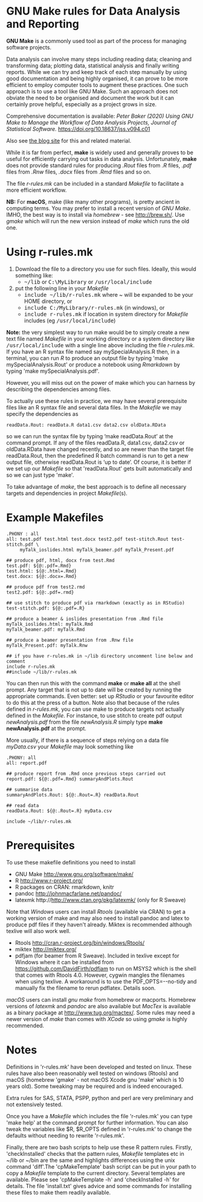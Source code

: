 GNU Make rules for Data Analysis and Reporting
=============

**GNU Make** is a commonly used tool as part of the process for
  managing software projects.

Data analysis can involve many steps including reading data; cleaning
and transforming data; plotting data, statistical analysis and finally
writing reports. While we can try and keep track of each step manually
by using good documentation and being highly organised, it can prove
to be more efficient to employ computer tools to augment these
practices. One such approach is to use a tool like GNU Make. Such an
approach does not obviate the need to be organised and document the
work but it can certainly prove helpful, especially as a project grows
in size.

Comprehensive documentation is available: *Peter Baker (2020) Using GNU Make to Manage the Workflow of Data Analysis Projects, Journal of Statistical Software.* https://doi.org/10.18637/jss.v094.c01

Also see [the blog site](http://www.petebaker.id.au "Peter Baker's outback R blog") for this and related material.

While it is far from perfect, **make** is widely used and generally
proves to be useful for efficiently carrying out tasks in data
analysis.  Unfortunately, **make** does not provide standard rules for
producing *.Rout* files from *.R* files, *.pdf* files from *.Rnw*
files, *.docx* files from *.Rmd* files and so on.

The file *r-rules.mk* can be included in a standard *Makefile* to
facilitate a more efficient workflow.

**NB:** For **macOS**, make (like many other programs), is pretty
ancient in computing terms. You may prefer to install a recent version
of *GNU Make*. IMHO, the best way is to install via *homebrew* - see
http://brew.sh/. Use *gmake* which will run the new version instead of
*make* which runs the old one.

Using r-rules.mk
============

1. Download the file to a directory you use for such files. Ideally,
   this would something like:
   - <kbd>~/lib</kbd> or <kbd>C:\MyLibrary</kbd> or <kbd>/usr/local/include</kbd>
2. put the following line in your *Makefile*
   - <kbd>include ~/lib/r-rules.mk</kbd> where ~ will be expanded to be your HOME directory, or
   - <kbd>include C:/MyLibrary/r-rules.mk</kbd> (in windows), or
   - <kbd>include r-rules.mk</kbd> if location in system directory for *Makefile* includes (eg <kbd>/usr/local/include</kbd>)

**Note:** the very simplest way to run make would be to simply create
a new text file named *Makefile* in your working directory or a system directory like <kbd>/usr/local/include</kbd> with a
single line above including the file *r-rules.mk*. If you have an R
syntax file named say mySpecialAnalysis.R then, in a terminal, you can
run *R* to produce an output file by typing 'make
mySpecialAnalysis.Rout' or produce a notebook using *Rmarkdown* by
typing 'make mySpecialAnalysis.pdf'.

However, you will miss out on the power of make which you can harness by describing the dependencies among files.

To actually use these rules in practice, we may have several prerequisite files like an R syntax file and several data files. In the *Makefile* we may specify the dependencies as

```make
readData.Rout: readData.R data1.csv data2.csv oldData.RData
```

so we can run the syntax file by typing ‘make readData.Rout’ at the command prompt. If any of the files readData.R, data1.csv, data2.csv or oldData.RData have changed recently, and so are newer than the target file readData.Rout, then the predefined R batch command is run to get a new output file, otherwise readData.Rout is ‘up to date’. Of course, it is better if we set up our *Makefile* so that 'readData.Rout' gets built automatically and so we can just type 'make'. 

To take advantage of *make*, the best approach is to define all necessary targets and dependencies in project *Makefile*(s).

Example Makefiles
==============

```make
.PHONY : all
all: test.pdf test.html test.docx test2.pdf test-stitch.Rout test-stitch.pdf \
     myTalk_ioslides.html myTalk_beamer.pdf myTalk_Present.pdf

## produce pdf, html, docx from test.Rmd
test.pdf: ${@:.pdf=.Rmd}
test.html: ${@:.html=.Rmd}
test.docx: ${@:.docx=.Rmd}

## produce pdf from test2.rmd
test2.pdf: ${@:.pdf=.rmd}

## use stitch to produce pdf via rmarkdown (exactly as in RStudio)
test-stitch.pdf: ${@:.pdf=.R}

## produce a beamer & ioslides presentation from .Rmd file
myTalk_ioslides.html: myTalk.Rmd
myTalk_beamer.pdf: myTalk.Rmd

## produce a beamer presentation from .Rnw file
myTalk_Present.pdf: myTalk.Rnw

## if you have r-rules.mk in ~/lib directory uncomment line below and comment
include r-rules.mk
##include ~/lib/r-rules.mk
```

You can then run this with the command **make** or **make all** at the
shell prompt. Any target that is not up to date will be created by
running the appropriate commands. Even better: set up *RStudio* or
your favourite editor to do this at the press of a button. Note also
that because of the rules defined in *r-rules.mk*, you can use make to
produce targets not actually defined in the *Makefile*. For instance,
to use stitch to create pdf output *newAnalysis.pdf* from the file
*newAnalysis.R* simply type **make newAnalysis.pdf** at the prompt.

More usually, if there is a sequence of steps relying on a data file
*myData.csv* your *Makefile* may look something like

```make
.PHONY:	all
all: report.pdf

## produce report from .Rmd once previous steps carried out
report.pdf: ${@:.pdf=.Rmd} summaryAndPlots.Rout

## summarise data
summaryAndPlots.Rout: ${@:.Rout=.R} readData.Rout

## read data
readData.Rout: ${@:.Rout=.R} myData.csv

include ~/lib/r-rules.mk
```

Prerequisites
==========

To use these makefile definitions you need to install
- GNU Make  http://www.gnu.org/software/make/
- R         http://www.r-project.org/
- R packages on CRAN: rmarkdown, knitr
- pandoc   http://johnmacfarlane.net/pandoc/
- latexmk   http://http://www.ctan.org/pkg/latexmk/ (only for R Sweave)

Note that *Windows* users can install *Rtools* (available via CRAN) to get a working version of make and may also need to install pandoc and latex to produce pdf files if they haven't already. Miktex is recommended although texlive will also work well.
- Rtools   http://cran.r-project.org/bin/windows/Rtools/
- miktex   http://miktex.org/
- pdfjam (for beamer from R Sweave). Included in texlive except for Windows where it can be installed from  https://github.com/DavidFirth/pdfjam to run on MSYS2 which is the shell that comes with Rtools 4.0. However, cygwin mangles the filenames when using texlive. A workaround is to use the PDF_OPTS=--no-tidy and manually fix the filename to rerun pdflatex. Details soon.

*macOS* users can install *gnu make* from homebrew or macports. Homebrew versions of *latexmk* and *pandoc* are also available but *MacTex* is available as a binary package at http://www.tug.org/mactex/. Some rules may need a newer version of *make* than comes with *XCode* so using *gmake* is highly recommended.

Notes
=======

Definitions in 'r-rules.mk' have been developed and tested on linux. These rules have also been reasonably well tested on windows (Rtools) and macOS (homebrew 'gmake' - not macOS Xcode gnu 'make' which is 10 years old). Some tweaking may be required and is indeed encouraged.

Extra rules for SAS, STATA, PSPP, python and perl are very preliminary and not extensively tested.

Once you have a *Makefile* which includes the file 'r-rules.mk' you can type 'make help' at the command prompt for further information. You can also tweak the variables like $R, $R_OPTS defined in 'r-rules.mk' to change the defaults without needing to rewrite 'r-rules.mk'.

Finally, there are two bash scripts to help use these R pattern rules. Firstly,  'checkInstalled' checks that the pattern rules, *Makefile* templates etc in ~/lib or ~/bin are the same and highlights differences using the unix command 'diff'.The 'cpMakeTemplate' bash script can be put in your path to copy a *Makefile* template to the current directory. Several templates are available. Please see 'cpMakeTemplate -h' and 'checkInstalled -h' for details. The file 'install.txt' gives advice and some commands for installing these files to make them readily available.
